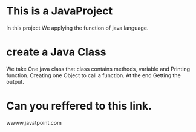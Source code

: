 # This is a JavaProject

In this project We applying the function of java language.

# create a Java Class

We take One java class that class contains methods, variable and Printing function.
Creating one Object to call a function.
At the end Getting the output.

# Can you reffered to this link.
wwww.javatpoint.com

